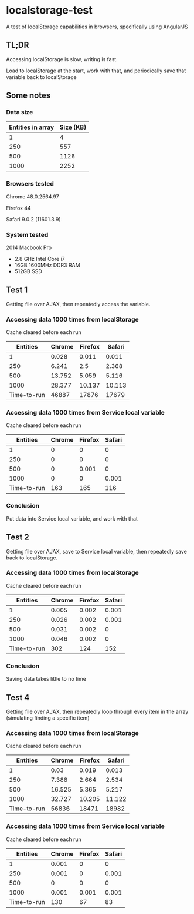 # localstorage-test
A test of localStorage capabilities in browsers, specifically using AngularJS

## TL;DR

Accessing localStorage is slow, writing is fast.

Load to localStorage at the start, work with that, and periodically save that variable back to localStorage

## Some notes

### Data size

Entities in array  | Size (KB)
------------- | -------------
1  | 4
250  | 557
500  | 1126
1000  | 2252

### Browsers tested

Chrome 48.0.2564.97

Firefox 44

Safari 9.0.2 (11601.3.9)

### System tested
2014 Macbook Pro

 - 2.8 GHz Intel Core i7
 - 16GB 1600MHz DDR3 RAM
 - 512GB SSD

## Test 1

Getting file over AJAX, then repeatedly access the variable.

### Accessing data 1000 times from localStorage

Cache cleared before each run

Entities  	| Chrome 	| Firefox	| Safari
-------------	| ------- | -----	| -----
1  				| 0.028 	| 0.011	| 0.011
250  			| 6.241 	| 2.5		| 2.368
500  			| 13.752 	| 5.059	| 5.116
1000  			| 28.377 	| 10.137	| 10.113
Time-to-run 	| 46887 	| 17876	| 17679

### Accessing data 1000 times from Service local variable

Cache cleared before each run

Entities   	| Chrome 	| Firefox	| Safari
-------------	| ------ 	| -----	| ----
1  				| 0			| 0			| 0
250  			| 0   		| 0			| 0
500  			| 0			| 0.001	| 0
1000  			| 0			| 0			| 0.001
Time-to-run 	| 163		| 165		| 116

### Conclusion
Put data into Service local variable, and work with that

## Test 2

Getting file over AJAX, save to Service local variable, then repeatedly save back to localStorage.

### Accessing data 1000 times from localStorage

Cache cleared before each run

Entities  	| Chrome 	| Firefox	| Safari
-------------	| ----- | -----	| -----
1  				| 0.005 | 0.002	| 0.001
250  			| 0.026 | 0.002	| 0.001
500  			| 0.031 | 0.002	| 0
1000  			| 0.046 | 0.002	| 0
Time-to-run 	| 302 	| 124	| 152

### Conclusion
Saving data takes little to no time

## Test 4

Getting file over AJAX, then repeatedly loop through every item in the array (simulating finding a specific item)

### Accessing data 1000 times from localStorage

Cache cleared before each run

Entities  	| Chrome 	| Firefox	| Safari
-------------	| ------- | -----	| -----
1  				| 0.03 	| 0.019	| 0.013
250  			| 7.388 	| 2.664		| 2.534
500  			| 16.525 	| 5.365	| 5.217
1000  			| 32.727 	| 10.205	| 11.122
Time-to-run 	| 56836 	| 18471	| 18982

### Accessing data 1000 times from Service local variable

Cache cleared before each run

Entities   	| Chrome 	| Firefox	| Safari
-------------	| ------ | -----	| ----
1  				| 0.001	 | 0			| 0
250  			| 0.001  | 0			| 0.001
500  			| 0		 | 0	| 0
1000  			| 0.001	 | 0.001			| 0.001
Time-to-run 	| 130	 | 67		| 83